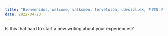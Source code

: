 ```yaml
---
title: "Bienvenidos, welcome, valkomen, tervetuloa, üdvözöllek, 환영합니다, bienvenue."
date: 2022-04-23
---
```


Is this that hard to start a new writing about your experiences?
